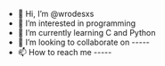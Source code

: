 - 👋 Hi, I’m @wrodesxs
- 👀 I’m interested in programming
- 🌱 I’m currently learning C and Python
- 💞️ I’m looking to collaborate on -----
- 📫 How to reach me -----

<!---
wrodesxs/wrodesxs is a ✨ special ✨ repository because its `README.md` (this file) appears on your GitHub profile.
You can click the Preview link to take a look at your changes.
--->
